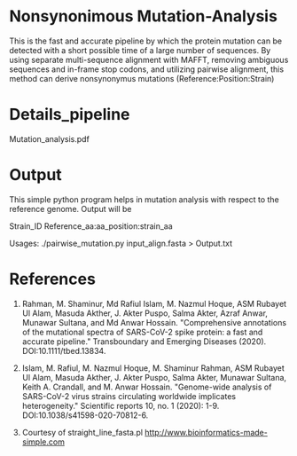 # Nonsynonimous Mutation-Analysis
This is the fast and accurate pipeline by which the protein mutation can be detected with a short possible time of a large number of sequences. By using separate multi-sequence alignment with MAFFT, removing ambiguous sequences and in-frame stop codons, and utilizing pairwise alignment, this method can derive nonsynonymus mutations (Reference:Position:Strain)

# Details_pipeline
Mutation_analysis.pdf

# Output
This simple python program helps in mutation analysis with respect to the reference genome. Output will be 

Strain_ID Reference_aa:aa_position:strain_aa

Usages: ./pairwise_mutation.py input_align.fasta > Output.txt



# References

1. Rahman, M. Shaminur, Md Rafiul Islam, M. Nazmul Hoque, ASM Rubayet Ul Alam, Masuda Akther, J. Akter Puspo, Salma Akter, Azraf Anwar, Munawar Sultana, and Md Anwar Hossain. "Comprehensive annotations of the mutational spectra of SARS-CoV-2 spike protein: a fast and accurate pipeline." Transboundary and Emerging Diseases (2020). DOI:10.1111/tbed.13834.

2. Islam, M. Rafiul, M. Nazmul Hoque, M. Shaminur Rahman, ASM Rubayet Ul Alam, Masuda Akther, J. Akter Puspo, Salma Akter, Munawar Sultana, Keith A. Crandall, and M. Anwar Hossain. "Genome-wide analysis of SARS-CoV-2 virus strains circulating worldwide implicates heterogeneity." Scientific reports 10, no. 1 (2020): 1-9. DOI:10.1038/s41598-020-70812-6. 

3. Courtesy of straight_line_fasta.pl http://www.bioinformatics-made-simple.com

